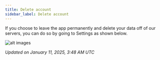 ```yaml
---
title: Delete account
sidebar_label: Delete account
---
```


If you choose to leave the app permanently and delete your data off of our servers, you can do so by going to Settings as shown below.

![alt images](https://cdn.21n.org/memotron/docs/delete-account-1.png)

*Updated on January 11, 2025, 3:48 AM UTC*
